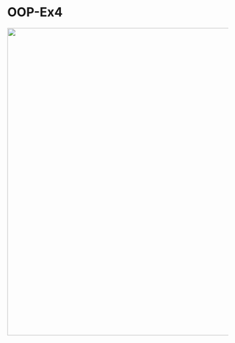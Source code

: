 # OOP-Ex4

<img src="https://user-images.githubusercontent.com/92858287/148678303-1e8d01dd-1e04-4660-ba2d-a86875e3b2e0.jpg" width="700">
